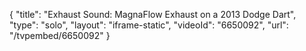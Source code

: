 {
    "title": "Exhaust Sound: MagnaFlow Exhaust on a 2013 Dodge Dart",
    "type": "solo",
    "layout": "iframe-static",
    "videoId": "6650092",
    "url": "\/tvpembed\/6650092"
}